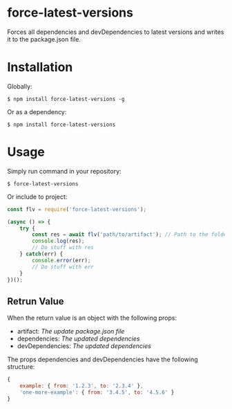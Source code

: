 # force-latest-versions
Forces all dependencies and devDependencies to latest versions and writes it to the package.json file.

# Installation 
Globally:
```
$ npm install force-latest-versions -g
```
Or as a dependency:
```
$ npm install force-latest-versions
```

# Usage
Simply run command in your repository:
```
$ force-latest-versions
```

Or include to project:
```javascript
const flv = require('force-latest-versions');

(async () => {
    try {
        const res = await flv('path/to/artifact'); // Path to the folder of the package.json file
        console.log(res);
        // Do stuff with res
    } catch(err) {
        console.error(err);
        // Do stuff with err
    }
})();
```

## Retrun Value
When the return value is an object with the following props:
 * artifact: _The update package.json file_
 * dependencies: _The updated dependencies_
 * devDependencies: _The updated dependencies_

The props dependencies and devDependencies have the following structure:
```javascript
{
    example: { from: '1.2.3', to: '2.3.4' },
    'one-more-example': { from: '3.4.5', to: '4.5.6' }
}
```